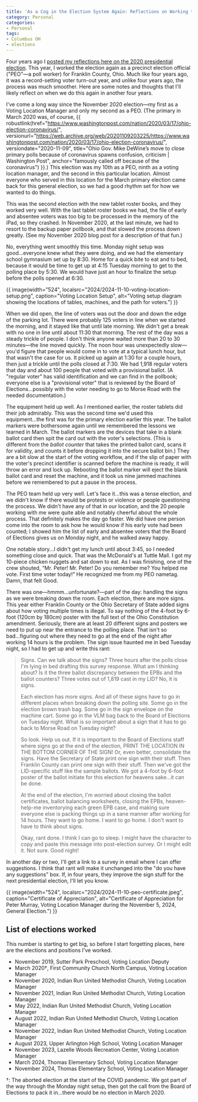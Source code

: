 ```yaml
---
title: 'As a Cog in the Election System Again: Reflections on Working the 2024 Presidential Election'
category: Personal
categories:
- Personal
tags:
- Columbus OH
- elections
---
```

Four years ago I [posted my reflections here on the 2020 presidential election]({filename}/2020-11-04-election-reflection). 
This year, I worked the election again as a precinct election official ("PEO"—a poll worker) for Franklin County, Ohio. 
Much like four years ago, it was a record-setting voter turn-out year, and unlike four years ago, the process was much smoother.
Here are some notes and thoughts that I'll likely reflect on when we do this again in another four years.

I've come a long way since the November 2020 election—my first as a Voting Location Manager and only my second as a PEO. 
(The primary in March 2020 was, of course, {{ robustlink(href="https://www.washingtonpost.com/nation/2020/03/17/ohio-election-coronavirus/", versionurl="https://web.archive.org/web/20201109203225/https://www.washingtonpost.com/nation/2020/03/17/ohio-election-coronavirus/", versiondate="2020-11-09", title="Ohio Gov. Mike DeWine’s move to close primary polls because of coronavirus spawns confusion, criticism | Washington Post", anchor="famously called off because of the coronavirus") }}.) 
This election was my 10th as a PEO, ninth as a voting location manager, and the second in this particular location. 
Almost everyone who served in this location for the March primary election came back for this general election, so we had a good rhythm set for how we wanted to do things.

This was the second election with the new tablet roster books, and they worked very well. 
With the last tablet roster books we had, the file of early and absentee voters was too big to be processed in the memory of the iPad, so they crashed. 
In November 2020, at the last minute, we had to resort to the backup paper pollbook, and that slowed the process down greatly.
(See my November 2020 blog post for a description of that fun.)

No, everything went smoothly this time. 
Monday night setup was good...everyone knew what they were doing, and we had the elementary school gymnasium set up by 8:30. 
Home for a quick bite to eat and to bed, because it would be time to get up at 4:15 Tuesday morning to get to the polling place by 5:30. 
We would have just an hour to finalize the setup before the polls opened at 6:30.

{{ image(width="524", localsrc="2024/2024-11-10-voting-location-setup.png", caption="Voting Location Setup", alt="Voting setup diagram showing the locations of tables, machines, and the path for voters.") }}

When we did open, the line of voters was out the door and down the edge of the parking lot. 
There were probably 125 voters in line when we started the morning, and it stayed like that until late morning. 
We didn't get a break with no one in line until about 11:30 that morning. 
The rest of the day was a steady trickle of people. 
I don't think anyone waited more than 20 to 30 minutes—the line moved quickly. 
The noon hour was unexpectedly slow—you'd figure that people would come in to vote at a typical lunch hour, but that wasn't the case for us.
It picked up again at 1:30 for a couple hours, then just a trickle until the polls closed at 7:30.
We had 1,918 regular voters that day and about 100 people that voted with a provisional ballot.
(A "regular voter" has valid identification and we can find in the pollbook; everyone else is a "provisional voter" that is reviewed by the Board of Elections...possibly with the voter needing to go to Morse Road with the needed documentation.)

The equipment held up well. 
As I mentioned earlier, the roster tablets did their job admirably. 
This was the second time we'd used this equipment...the first was for the primary election earlier this year. 
The ballot markers were bothersome again until we remembered the lessons we learned in March. 
The ballot markers are the devices that take in a blank ballot card then spit the card out with the voter's selections. 
(This is different from the _ballot counter_ that takes the printed ballot card, scans it for validity, and counts it before dropping it into the secure ballot bin.) 
They are a bit slow at the start of the voting workflow, and if the slip of paper with the voter's precinct identifier is scanned before the machine is ready, it will throw an error and lock up. 
Rebooting the ballot marker will eject the blank ballot card and reset the machine, and it took us nine jammed machines before we remembered to put a pause in the process.

The PEO team held up very well. 
Let's face it...this was a tense election, and we didn't know if there would be protests or violence or people questioning the process. 
We didn't have any of that in our location, and the 20 people working with me were quite able and notably cheerful about the whole process. 
That definitely makes the day go faster. 
We did have one person come into the room to ask how he would know if his early vote had been counted; I showed him the list of early and absentee voters that the Board of Elections gives us on Monday night, and he walked away happy.

One notable story...I didn't get my lunch until about 3:45, so I needed something close and quick. 
That was the McDonald's at Tuttle Mall. 
I got my 10-piece chicken nuggets and sat down to eat. 
As I was finishing, one of the crew shouted, “Mr. Peter! Mr. Peter! Do you remember me? You helped me vote. First time voter today!”
He recognized me from my PEO nametag.
Damn, that felt Good.

There was one—hmmm...unfortunate?—part of the day: handling the signs as we were breaking down the room. 
Each election, there are more signs. 
This year either Franklin County or the Ohio Secretary of State added signs about how voting multiple times is illegal. 
To say nothing of the 4-foot by 6-foot (120cm by 180cm) poster with the full text of the Ohio Constitution amendment.
Seriously, there are at least 20 different signs and posters we need to put up near the entrance to the polling place.
That isn't so bad...figuring out where they need to go at the end of the night after working 14 hours is the problem.
The sign issue haunted me in bed Tuesday night, so I had to get up and write this rant:

> Signs. Can we talk about the signs? Three hours after the polls close I'm lying in bed drafting this survey response. What am I thinking about? Is it the three ballot discrepancy between the EPBs and the ballot counters? Three votes out of 1,819 cast in my LID? No, it is signs.
> 
> Each election has more signs. And all of these signs have to go in different places when breaking down the polling site. Some go in the election brown trash bag. Some go in the sign envelope on the machine cart. Some go in the VLM bag back to the Board of Elections on Tuesday night. What is so important about a sign that it has to go back to Morse Road on Tuesday night?
>
> So look. Help us out. If it is important to the Board of Elections staff where signs go at the end of the election, PRINT THE LOCATION IN THE BOTTOM CORNER OF THE SIGN! Or, even better, consolidate the signs. Have the Secretary of State print one sign with their stuff. Then Franklin County can print one sign with their stuff. Then we've got the LID-specific stuff like the sample ballots. We got a 4-foot by 6-foot poster of the ballot initiate for this election for heavens sake...it can be done.
>
> At the end of the election, I'm worried about closing the ballot certificates, ballot balancing worksheets, closing the EPBs, heaven-help-me inventorying each green EPB case, and making sure everyone else is packing things up in a sane manner after working for 14 hours. They want to go home. I want to go home. I don't want to have to think about signs.
>
> Okay, rant done. I think I can go to sleep. I might have the character to copy and paste this message into post-election survey. Or I might edit it. Not sure. Good night!

In another day or two, I'll get a link to a survey in email where I can offer suggestions. 
I think that rant will make it unchanged into the "do you have any suggestions" box.
If, in four years, they improve the sign stuff for the next presidential election, I'll let you know.

{{ image(width="524", localsrc="2024/2024-11-10-peo-certificate.jpeg", caption="Certificate of Appreciation", alt="Certificate of Appreciation for Peter Murray, Voting Location Manager during the November 5, 2024, General Election.") }}

## List of elections worked
This number is starting to get big, so before I start forgetting places, here are the elections and positions I've worked.

- November 2019, Sutter Park Preschool, Voting Location Deputy
- March 2020&dagger;, First Community Church North Campus, Voting Location Manager
- November 2020, Indian Run United Methodist Church, Voting Location Manager
- November 2021, Indian Run United Methodist Church, Voting Location Manager
- May 2022, Indian Run United Methodist Church, Voting Location Manager
- August 2022, Indian Run United Methodist Church, Voting Location Manager
- November 2022, Indian Run United Methodist Church, Voting Location Manager
- August 2023, Upper Arlington High School, Voting Location Manager
- November 2023, Lazelle Woods Recreation Center, Voting Location Manager
- March 2024, Thomas Elementary School, Voting Location Manager
- November 2024, Thomas Elementary School, Voting Location Manager

&dagger;: The aborted election at the start of the COVID pandemic. We got part of the way through the Monday night setup, then got the call from the Board of Elections to pack it in...there would be no election in March 2020.
